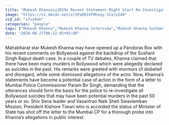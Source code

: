 ```yaml
---
title: "Mukesh Khanna\u2019s Recent Statement Might Start Re-Investigation Of All Bollywood Suicides"
image: "https://s1.dmcdn.net/v/SPa091VFMhzey-1Cx/x240"
vid_id: "x7vo9ah"
categories: "people"
tags: ["Mukesh Khanna","Mukesh Khanna interview","Mukesh Khanna Sushant singh Rajput"]
date: "2020-08-27T06:22:05+03:00"
---
```

Mahabharat star Mukesh Khanna may have opened up a Pandoras Box with his recent comments on Bollywood against the backdrop of the Sushant Singh Rajput death case. In a couple of TV debates, Khanna claimed that there have been many murders in Bollywood which were allegedly declared as suicides in the past. His remarks were greeted with murmurs of disbelief and disregard, while some dismissed allegations of the actor. Now, Khanna’s statements have become a potential case of action in the form of a letter to Mumbai Police Commissioner Param Bir Singh, demanding that the utterances should form the basis for the police to re-investigate all Bollywood suicides that may have been potential murders in the past 50 years or so. Shiv Sena leader and Vasantrao Naik Sheti Swavlamban Mission, President Kishore Tiwari who is accorded the status of Minister of State has shot off the letter to the Mumbai CP for a thorough probe into Khanna’s allegations in public interest.
